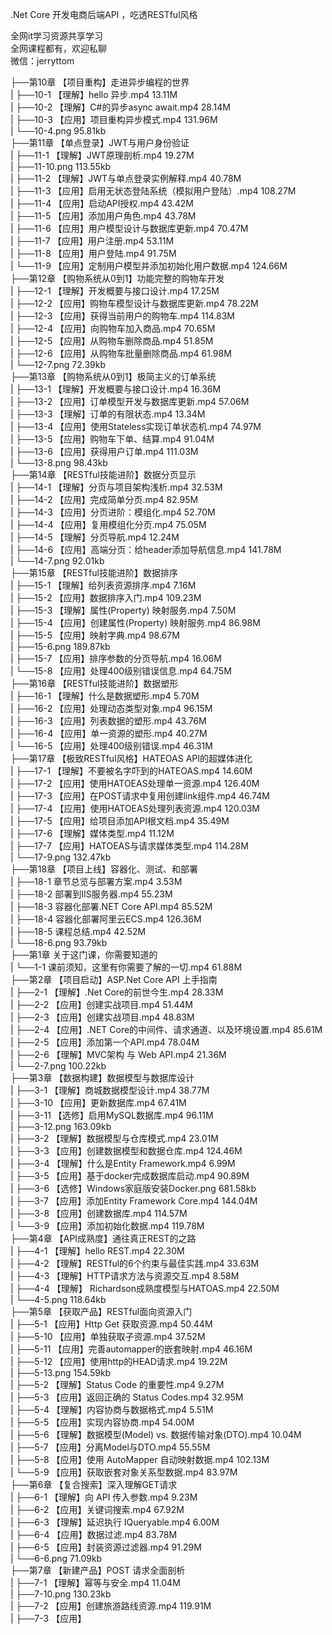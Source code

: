 .Net Core 开发电商后端API ，吃透RESTful风格

全网it学习资源共享学习<br>全网课程都有，欢迎私聊<br>微信：jerryttom<br>

├──第10章 【项目重构】走进异步编程的世界<br> | ├──10-1 【理解】hello 异步.mp4 13.11M<br> | ├──10-2 【理解】C#的异步async await.mp4 28.14M<br> | ├──10-3 【应用】项目重构异步模式.mp4 131.96M<br> | └──10-4.png 95.81kb<br> ├──第11章 【单点登录】JWT与用户身份验证<br> | ├──11-1 【理解】JWT原理剖析.mp4 19.27M<br> | ├──11-10.png 113.55kb<br> | ├──11-2 【理解】JWT与单点登录实例解释.mp4 40.78M<br> | ├──11-3 【应用】启用无状态登陆系统（模拟用户登陆）.mp4 108.27M<br> | ├──11-4 【应用】启动API授权.mp4 43.42M<br> | ├──11-5 【应用】添加用户角色.mp4 43.78M<br> | ├──11-6 【应用】用户模型设计与数据库更新.mp4 70.47M<br> | ├──11-7 【应用】用户注册.mp4 53.11M<br> | ├──11-8 【应用】用户登陆.mp4 91.75M<br> | └──11-9 【应用】定制用户模型并添加初始化用户数据.mp4 124.66M<br> ├──第12章 【购物系统从0到1】功能完整的购物车开发<br> | ├──12-1 【理解】开发概要与接口设计.mp4 17.25M<br> | ├──12-2 【应用】购物车模型设计与数据库更新.mp4 78.22M<br> | ├──12-3 【应用】获得当前用户的购物车.mp4 114.83M<br> | ├──12-4 【应用】向购物车加入商品.mp4 70.65M<br> | ├──12-5 【应用】从购物车删除商品.mp4 51.85M<br> | ├──12-6 【应用】从购物车批量删除商品.mp4 61.98M<br> | └──12-7.png 72.39kb<br> ├──第13章 【购物系统从0到1】极简主义的订单系统<br> | ├──13-1 【理解】开发概要与接口设计.mp4 16.36M<br> | ├──13-2 【应用】订单模型开发与数据库更新.mp4 57.06M<br> | ├──13-3 【理解】订单的有限状态.mp4 13.34M<br> | ├──13-4 【应用】使用Stateless实现订单状态机.mp4 74.97M<br> | ├──13-5 【应用】购物车下单、结算.mp4 91.04M<br> | ├──13-6 【应用】获得用户订单.mp4 111.03M<br> | └──13-8.png 98.43kb<br> ├──第14章 【RESTful技能进阶】数据分页显示<br> | ├──14-1 【理解】分页与项目架构浅析.mp4 32.53M<br> | ├──14-2 【应用】完成简单分页.mp4 82.95M<br> | ├──14-3 【应用】分页进阶：模组化.mp4 52.70M<br> | ├──14-4 【应用】复用模组化分页.mp4 75.05M<br> | ├──14-5 【理解】分页导航.mp4 12.24M<br> | ├──14-6 【应用】高端分页：给header添加导航信息.mp4 141.78M<br> | └──14-7.png 92.01kb<br> ├──第15章 【RESTful技能进阶】数据排序<br> | ├──15-1 【理解】给列表资源排序.mp4 7.16M<br> | ├──15-2 【应用】数据排序入门.mp4 109.23M<br> | ├──15-3 【理解】属性(Property) 映射服务.mp4 7.50M<br> | ├──15-4 【应用】创建属性(Property) 映射服务.mp4 86.98M<br> | ├──15-5 【应用】映射字典.mp4 98.67M<br> | ├──15-6.png 189.87kb<br> | ├──15-7 【应用】排序参数的分页导航.mp4 16.06M<br> | └──15-8 【应用】处理400级别错误信息.mp4 64.75M<br> ├──第16章 【RESTful技能进阶】数据塑形<br> | ├──16-1 【理解】什么是数据塑形.mp4 5.70M<br> | ├──16-2 【应用】处理动态类型对象.mp4 96.15M<br> | ├──16-3 【应用】列表数据的塑形.mp4 43.76M<br> | ├──16-4 【应用】单一资源的塑形.mp4 40.27M<br> | └──16-5 【应用】处理400级别错误.mp4 46.31M<br> ├──第17章 【极致RESTful风格】HATEOAS API的超媒体进化<br> | ├──17-1 【理解】不要被名字吓到的HATEOAS.mp4 14.60M<br> | ├──17-2 【应用】使用HATOEAS处理单一资源.mp4 126.40M<br> | ├──17-3 【应用】在POST请求中复用创建link组件.mp4 46.74M<br> | ├──17-4 【应用】使用HATOEAS处理列表资源.mp4 120.03M<br> | ├──17-5 【应用】给项目添加API根文档.mp4 35.49M<br> | ├──17-6 【理解】媒体类型.mp4 11.12M<br> | ├──17-7 【应用】HATOEAS与请求媒体类型.mp4 114.28M<br> | └──17-9.png 132.47kb<br> ├──第18章 【项目上线】容器化、测试、和部署<br> | ├──18-1 章节总览与部署方案.mp4 3.53M<br> | ├──18-2 部署到IIS服务器.mp4 55.23M<br> | ├──18-3 容器化部署.NET Core API.mp4 85.52M<br> | ├──18-4 容器化部署阿里云ECS.mp4 126.36M<br> | ├──18-5 课程总结.mp4 42.52M<br> | └──18-6.png 93.79kb<br> ├──第1章 关于这门课，你需要知道的<br> | └──1-1 课前须知，这里有你需要了解的一切.mp4 61.88M<br> ├──第2章 【项目启动】ASP.Net Core API 上手指南<br> | ├──2-1 【理解】.Net Core的前世今生.mp4 28.33M<br> | ├──2-2 【应用】创建实战项目.mp4 51.44M<br> | ├──2-3 【应用】创建实战项目.mp4 48.83M<br> | ├──2-4 【应用】.NET Core的中间件、请求通道、以及环境设置.mp4 85.61M<br> | ├──2-5 【应用】添加第一个API.mp4 78.04M<br> | ├──2-6 【理解】MVC架构 与 Web API.mp4 21.36M<br> | └──2-7.png 100.22kb<br> ├──第3章 【数据构建】数据模型与数据库设计<br> | ├──3-1 【理解】商城数据模型设计.mp4 38.77M<br> | ├──3-10 【应用】更新数据库.mp4 67.41M<br> | ├──3-11 【选修】启用MySQL数据库.mp4 96.11M<br> | ├──3-12.png 163.09kb<br> | ├──3-2 【理解】数据模型与仓库模式.mp4 23.01M<br> | ├──3-3 【应用】创建数据模型和数据仓库.mp4 124.46M<br> | ├──3-4 【理解】什么是Entity Framework.mp4 6.99M<br> | ├──3-5 【应用】基于docker完成数据库启动.mp4 90.89M<br> | ├──3-6 【选修】Windows家庭版安装Docker.png 681.58kb<br> | ├──3-7 【应用】添加Entity Framework Core.mp4 144.04M<br> | ├──3-8 【应用】创建数据库.mp4 114.57M<br> | └──3-9 【应用】添加初始化数据.mp4 119.78M<br> ├──第4章 【API成熟度】通往真正REST的之路<br> | ├──4-1 【理解】hello REST.mp4 22.30M<br> | ├──4-2 【理解】RESTful的6个约束与最佳实践.mp4 33.63M<br> | ├──4-3 【理解】HTTP请求方法与资源交互.mp4 8.58M<br> | ├──4-4 【理解】 Richardson成熟度模型与HATOAS.mp4 22.50M<br> | └──4-5.png 118.64kb<br> ├──第5章 【获取产品】RESTful面向资源入门<br> | ├──5-1 【应用】Http Get 获取资源.mp4 50.44M<br> | ├──5-10 【应用】单独获取子资源.mp4 37.52M<br> | ├──5-11 【应用】完善automapper的嵌套映射.mp4 46.16M<br> | ├──5-12 【应用】使用http的HEAD请求.mp4 19.22M<br> | ├──5-13.png 154.59kb<br> | ├──5-2 【理解】Status Code 的重要性.mp4 9.27M<br> | ├──5-3 【应用】返回正确的 Status Codes.mp4 32.95M<br> | ├──5-4 【理解】内容协商与数据格式.mp4 5.51M<br> | ├──5-5 【应用】实现内容协商.mp4 54.00M<br> | ├──5-6 【理解】数据模型(Model) vs. 数据传输对象(DTO).mp4 10.04M<br> | ├──5-7 【应用】分离Model与DTO.mp4 55.55M<br> | ├──5-8 【应用】使用 AutoMapper 自动映射数据.mp4 102.13M<br> | └──5-9 【应用】获取嵌套对象关系型数据.mp4 83.97M<br> ├──第6章 【复合搜索】深入理解GET请求<br> | ├──6-1 【理解】向 API 传入参数.mp4 9.23M<br> | ├──6-2 【应用】关键词搜索.mp4 67.92M<br> | ├──6-3 【理解】延迟执行 IQueryable.mp4 6.00M<br> | ├──6-4 【应用】数据过滤.mp4 83.78M<br> | ├──6-5 【应用】封装资源过滤器.mp4 91.29M<br> | └──6-6.png 71.09kb<br> ├──第7章 【新建产品】POST 请求全面剖析<br> | ├──7-1 【理解】幂等与安全.mp4 11.04M<br> | ├──7-10.png 130.23kb<br> | ├──7-2 【应用】创建旅游路线资源.mp4 119.91M<br> | ├──7-3 【应用】